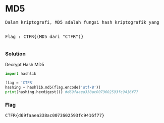 <h1><b>MD5</b></h1>
<pre>
Dalam kriptografi, MD5 adalah fungsi hash kriptografik yang digunakan secara luas dengan hash value 128-bit. Pada standart Internet, MD5 telah dimanfaatkan secara bermacam-macam pada aplikasi keamanan, dan MD5 juga umum digunakan untuk melakukan pengujian integritas sebuah berkas.

Flag : CTFR{(MD5 dari "CTFR")}
</pre>
<h3><b>Solution</b></h3>
<p>Decrypt Hash MD5</p>

```python
import hashlib

flag = 'CTFR'
hashing = hashlib.md5(flag.encode('utf-8'))
print(hashing.hexdigest()) #d69faaea338ac0073602593fc9416f77
```
<h3><b>Flag</b></h3>
<pre>
CTFR{d69faaea338ac0073602593fc9416f77}
</pre>
